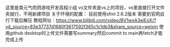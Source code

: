 这里是类元气肉鸽游戏开发高程小组
vs文件夹是vs上的项目，vs里直接打开文件夹就行，不用新建项目
关于环境的配置：
    目前使用sfml 2.6.2版本 需要到官网自行下载后解压
    教程网址：https://www.bilibili.com/video/BV1wxA3eiEoX/?vd_source=83e37737d1680f3617592f365c1c1db3&share_source=weixin
使用github desktop时上传文件需要写summary然后commit to main再fetch才能完成上传
